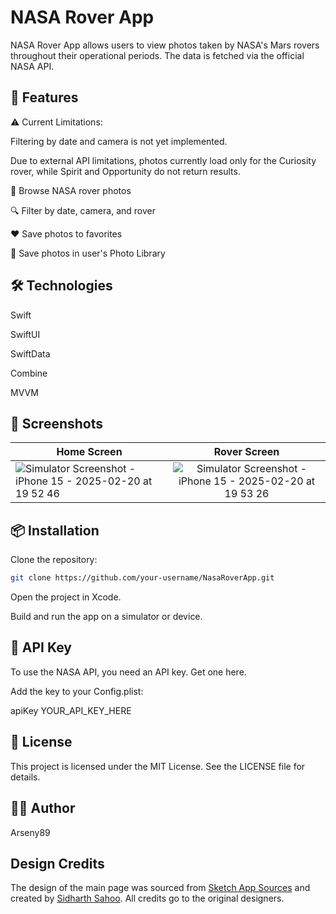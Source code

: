 # NASA Rover App

NASA Rover App allows users to view photos taken by NASA's Mars rovers throughout their operational periods. The data is fetched via the official NASA API.

## 🚀 Features

⚠️ Current Limitations:

Filtering by date and camera is not yet implemented.

Due to external API limitations, photos currently load only for the Curiosity rover, while Spirit and Opportunity do not return results.

📸 Browse NASA rover photos

🔍 Filter by date, camera, and rover

❤️ Save photos to favorites

💾 Save photos in user's Photo Library

## 🛠 Technologies

Swift

SwiftUI

SwiftData

Combine

MVVM

## 📸 Screenshots

| Home Screen   | Rover Screen |
| ------------- |:-------------:|
|       ![Simulator Screenshot - iPhone 15 - 2025-02-20 at 19 52 46](https://github.com/user-attachments/assets/954d14c8-c24c-4534-8a58-d84a12c1e794) | ![Simulator Screenshot - iPhone 15 - 2025-02-20 at 19 53 26](https://github.com/user-attachments/assets/44a03bfe-249a-4c09-8625-94ea0ae8a0e1)


## 📦 Installation

Clone the repository:
```sh
git clone https://github.com/your-username/NasaRoverApp.git
```
Open the project in Xcode.

Build and run the app on a simulator or device.

## 🔑 API Key

To use the NASA API, you need an API key. Get one here.

Add the key to your Config.plist:

<key>apiKey</key>
<string>YOUR_API_KEY_HERE</string>

## 📜 License

This project is licensed under the MIT License. See the LICENSE file for details.

## 👨‍💻 Author

Arseny89

## Design Credits

The design of the main page was sourced from [Sketch App Sources](https://www.sketchappsources.com) and created by [Sidharth Sahoo](https://www.sketchappsources.com/contributor/sidharthsahoo). All credits go to the original designers.
